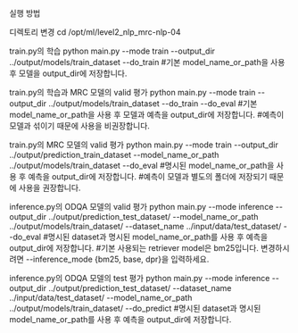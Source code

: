 실행 방법

디렉토리 변경
cd /opt/ml/level2_nlp_mrc-nlp-04

train.py의 학습
python main.py --mode train --output_dir ../output/models/train_dataset --do_train
#기본 model_name_or_path을 사용 후 모델을 output_dir에 저장합니다.

train.py의 학습과 MRC 모델의 valid 평가
python main.py --mode train --output_dir ../output/models/train_dataset --do_train --do_eval
#기본 model_name_or_path을 사용 후 모델과 예측을 output_dir에 저장합니다.
#예측이 모델과 섞이기 때문에 사용을 비권장합니다.

train.py의 MRC 모델의 valid 평가
python main.py --mode train --output_dir ../output/prediction_train_dataset --model_name_or_path ../output/models/train_dataset --do_eval
#명시된 model_name_or_path을 사용 후 예측을 output_dir에 저장합니다.
#예측이 모델과 별도의 폴더에 저장되기 때문에 사용을 권장합니다.

inference.py의 ODQA 모델의 valid 평가
python main.py --mode inference --output_dir ../output/prediction_test_dataset/ --model_name_or_path ../output/models/train_dataset/ --dataset_name ../input/data/test_dataset/ --do_eval
#명시된 dataset과 명시된 model_name_or_path를 사용 후 예측을 output_dir에 저장합니다.
#기본 사용되는 retriever model은 bm25입니다. 변경하시려면 --inference_mode {bm25, base, dpr}을 입력하세요.

inference.py의 ODQA 모델의 test 평가
python main.py --mode inference --output_dir ../output/prediction_test_dataset/ --dataset_name ../input/data/test_dataset/ --model_name_or_path ../output/models/train_dataset/ --do_predict
#명시된 dataset과 명시된 model_name_or_path를 사용 후 예측을 output_dir에 저장합니다.